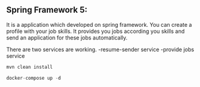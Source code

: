 ## Spring Framework 5: 

It is a application which developed on spring framework. You can create a profile with your job skills.
It provides you jobs according you skills and send an application for these jobs automatically.

There are two services are working. 
-resume-sender service
-provide jobs service

```java
mvn clean install

docker-compose up -d
